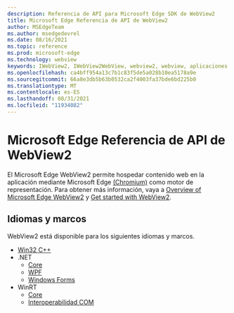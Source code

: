 ```yaml
---
description: Referencia de API para Microsoft Edge SDK de WebView2
title: Microsoft Edge Referencia de API de WebView2
author: MSEdgeTeam
ms.author: msedgedevrel
ms.date: 08/16/2021
ms.topic: reference
ms.prod: microsoft-edge
ms.technology: webview
keywords: IWebView2, IWebView2WebView, webview2, webview, aplicaciones de win32, win32, edge, ICoreWebView2, ICoreWebView2Controller, control de explorador
ms.openlocfilehash: ca4bff954a13c7b1c83f5de5a028b10ea5178a9e
ms.sourcegitcommit: 66a8e3db5b63b0532ca2f4003fa37bde6bd225b0
ms.translationtype: MT
ms.contentlocale: es-ES
ms.lasthandoff: 08/31/2021
ms.locfileid: "11934082"
---
```

# <a name="microsoft-edge-webview2-api-reference"></a>Microsoft Edge Referencia de API de WebView2  

El Microsoft Edge WebView2 permite hospedar contenido web en la aplicación mediante Microsoft Edge [(Chromium)](https://www.microsoftedgeinsider.com) como motor de representación.  Para obtener más información, vaya a [Overview of Microsoft Edge WebView2](./index.md) y [Get started with WebView2](./get-started/win32.md).  
<!-- linking to a parent node of the TOC ("Get started with WebView2") isn't supported, so the above link goes to the first child article, but with link text of the parent TOC node. -->


## <a name="languages-and-frameworks"></a>Idiomas y marcos  
WebView2 está disponible para los siguientes idiomas y marcos.
*   [Win32 C++](/microsoft-edge/webview2/reference/win32/index)  
*   .NET  
    *   [Core][DotnetMicrosoftWebWebView2CoreNamespace]  
    *   [WPF][DotnetMicrosoftWebWebView2WpfNamespace]  
    *   [Windows Forms][DotnetMicrosoftWebWebView2WinformsNamespace]  
*   WinRT  
    *   [Core][WinrtMicrosoftWebWebview2CoreNamespace]  
    *   [Interoperabilidad COM][WinrtComInteropInterfaces]  

<!-- links -->  

[DotnetMicrosoftWebWebview2CoreNamespace]: /dotnet/api/microsoft.web.webview2.core "Espacio de nombres Microsoft.Web.WebView2.Core | Microsoft Docs"
[DotnetMicrosoftWebWebview2WpfNamespace]: /dotnet/api/microsoft.web.webview2.wpf "Espacio de nombres Microsoft.Web.WebView2.Wpf | Microsoft Docs"
[DotnetMicrosoftWebWebview2WinformsNamespace]: /dotnet/api/microsoft.web.webview2.winforms "Espacio de nombres Microsoft.Web.WebView2.WinForms | Microsoft Docs"
[WinrtMicrosoftWebWebview2CoreNamespace]: /microsoft-edge/webview2/reference/winrt/microsoft_web_webview2_core/index "Espacio de nombres Microsoft.Web.WebView2.Core | Microsoft Docs"
[WinrtComInteropInterfaces]: /microsoft-edge/webview2/reference/winrt/interop/index "WebView2 WinRT COM Interop Reference | Microsoft Docs"
